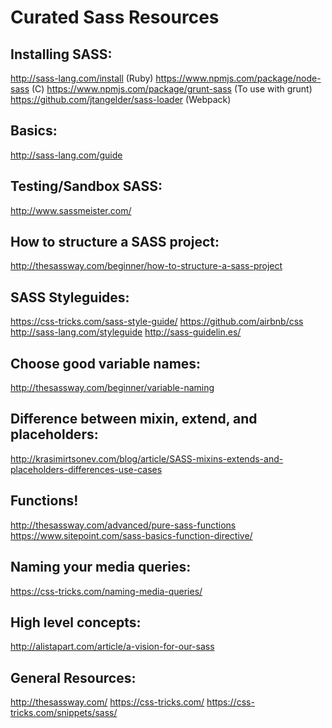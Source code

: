 # Curated Sass Resources

## Installing SASS:
http://sass-lang.com/install (Ruby)
https://www.npmjs.com/package/node-sass (C)
https://www.npmjs.com/package/grunt-sass (To use with grunt)
https://github.com/jtangelder/sass-loader (Webpack)

## Basics:
http://sass-lang.com/guide

## Testing/Sandbox SASS:
http://www.sassmeister.com/ 

## How to structure a SASS project:
http://thesassway.com/beginner/how-to-structure-a-sass-project

## SASS Styleguides:
https://css-tricks.com/sass-style-guide/ 
https://github.com/airbnb/css 
http://sass-lang.com/styleguide 
http://sass-guidelin.es/ 

## Choose good variable names:
http://thesassway.com/beginner/variable-naming

## Difference between mixin, extend, and placeholders:
http://krasimirtsonev.com/blog/article/SASS-mixins-extends-and-placeholders-differences-use-cases 

## Functions!
http://thesassway.com/advanced/pure-sass-functions 
https://www.sitepoint.com/sass-basics-function-directive/ 

## Naming your media queries:
https://css-tricks.com/naming-media-queries/

## High level concepts:
http://alistapart.com/article/a-vision-for-our-sass 

## General Resources:
http://thesassway.com/
https://css-tricks.com/ 
https://css-tricks.com/snippets/sass/ 

